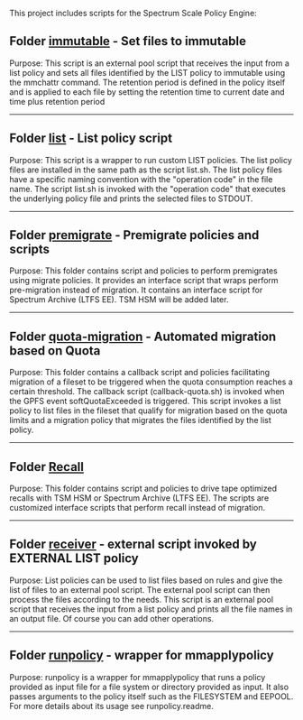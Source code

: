 This project includes scripts for the Spectrum Scale Policy Engine:

## Folder [immutable](immutable/) - Set files to immutable

Purpose: This script is an external pool script that receives the input from a
list policy and sets all files identified by the LIST policy to immutable using
the mmchattr command. The retention period is defined in the policy itself and
is applied to each file by setting the retention time to current date and time
plus retention period

------------------------

## Folder [list](list/) - List policy script

Purpose: This script is a wrapper to run custom LIST policies. The list
policy files are installed in the same path as the script list.sh. The list
policy files have a specific naming convention with the "operation code"
in the file name. The script list.sh is invoked with the "operation code"
that executes the underlying policy file and prints the selected files to
STDOUT.

------------------------

## Folder [premigrate](/premigrate) - Premigrate policies and scripts

Purpose: This folder contains script and policies to perform premigrates using migrate 
policies. It provides an interface script that wraps perform pre-migration instead of 
migration. It contains an interface script for Spectrum Archive (LTFS EE). TSM HSM will be 
added later. 

------------------------

## Folder [quota-migration](/quota-migration) - Automated migration based on Quota 

Purpose: This folder contains a callback script and policies facilitating migration of a fileset to be triggered when the quota consumption reaches a certain threshold. The callback script (callback-quota.sh) is invoked when the GPFS event softQuotaExceeded is triggered. This script invokes a list policy to list files in the fileset that qualify for migration based on the quota limits and a migration policy that migrates the files identified by the list policy. 

------------------------

## Folder [Recall](recall/)

Purpose: This folder contains script and policies to drive tape optimized recalls
with TSM HSM or Spectrum Archive (LTFS EE). The scripts are customized interface 
scripts that perform recall instead of migration. 

------------------------

## Folder [receiver](receiver/) - external script invoked by EXTERNAL LIST policy

Purpose: List policies can be used to list files based on rules and give the
list of files to an external pool script. The external pool script can then
process the files according to the needs. This script is an external pool script
that receives the input from a list policy and prints all the file names in an
output file. Of course you can add other operations.

------------------------

## Folder [runpolicy](runpolicy/) - wrapper for mmapplypolicy

Purpose: runpolicy is a wrapper for mmapplypolicy that runs a policy provided as
input file for a file system or directory provided as input. It also passes
arguments to the policy itself such as the FILESYSTEM and EEPOOL. For more details
about its usage see runpolicy.readme. 



